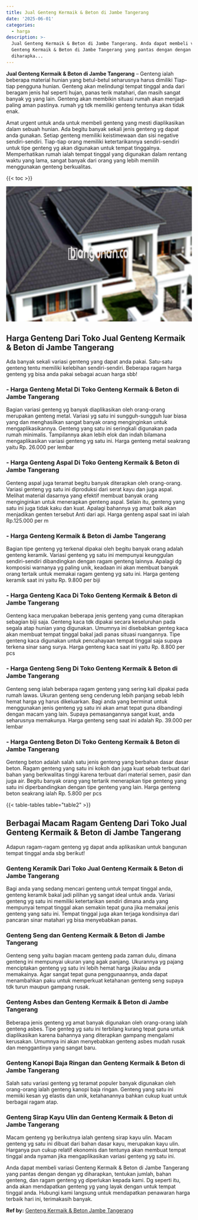 ```yaml
---
title: Jual Genteng Kermaik & Beton di Jambe Tangerang
date: '2025-06-01'
categories:
  - harga
description: >-
  Jual Genteng Kermaik & Beton di Jambe Tangerang. Anda dapat membeli variasi
  Genteng Kermaik & Beton di Jambe Tangerang yang pantas dengan dengan yg
  diharapka...
---
```


**Jual Genteng Kermaik & Beton di Jambe Tangerang** – Genteng ialah beberapa material hunian yang betul-betul seharusnya harus dimiliki Tiap-tiap pengguna hunian. Genteng akan melindungi tempat tinggal anda dari beragam jenis hal seperti hujan, panas terik matahari, dan masih sangat banyak yg yang lain. Genteng akan membikin situasi rumah akan menjadi paling aman pastinya. rumah yg tdk memiliki genteng tentunya akan tidak enak.

Amat urgent untuk anda untuk membeli genteng yang mesti diaplikasikan dalam sebuah hunian. Ada begitu banyak sekali jenis genteng yg dapat anda gunakan. Setiap genteng memiliki keistimewaan dan sisi negative sendiri-sendiri. Tiap-tiap orang memiliki ketertarikannya sendiri-sendiri untuk tipe genteng yg akan digunakan untuk tempat tinggalnya. Memperhatikan rumah ialah tempat tinggal yang digunakan dalam rentang waktu yang lama, sangat banyak dari orang yang lebih memilih menggunakan genteng berkualitas.

{{< toc >}}

![Jual Genteng Kermaik & Beton di Jambe Tangerang](/images/genteng-minimalis-murah20.png)

## Harga Genteng Dari Toko Jual Genteng Kermaik & Beton di Jambe Tangerang

Ada banyak sekali variasi genteng yang dapat anda pakai. Satu-satu genteng tentu memiliki kelebihan sendiri-sendiri. Beberapa ragam harga genteng yg bisa anda pakai sebagai acuan harga sbb!

### \- Harga Genteng Metal Di Toko Genteng Kermaik & Beton di Jambe Tangerang

Bagian variasi genteng yg banyak diaplikasikan oleh orang-orang merupakan genteng metal. Variasi yg satu ini sungguh-sungguh luar biasa yang dan menghasilkan sangat banyak orang menginginkan untuk mengaplikasikannya. Genteng yang satu ini seringkali digunakan pada rumah minimalis. Tampilannya akan lebih elok dan indah bilamana mengaplikasikan variasi genteng yg satu ini. Harga genteng metal seakrang yaitu Rp. 26.000 per lembar

### \- Harga Genteng Aspal Di Toko Genteng Kermaik & Beton di Jambe Tangerang

Genteng aspal juga teramat begitu banyak diterapkan oleh orang-orang. Variasi genteng yg satu ini diproduksi dari serat kayu dan juga aspal. Melihat material dasarnya yang efektif membuat banyak orang menginginkan untuk menerapkan genteng aspal. Selain itu, genteng yang satu ini juga tidak kaku dan kuat. Apalagi bahannya yg amat baik akan menjadikan genten tersebut Anti dari api. Harga genteng aspal saat ini ialah Rp.125.000 per m

### \- Harga Genteng Kermaik & Beton di Jambe Tangerang

Bagian tipe genteng yg terkenal dipakai oleh begitu banyak orang adalah genteng keramik. Variasi genteng yg satu ini mempunyai keunggulan sendiri-sendiri dibandingkan dengan ragam genteng lainnya. Apalagi dg komposisi warnanya yg paling unik, keadaan ini akan membuat banyak orang tertaik untuk memakai ragam genteng yg satu ini. Harga genteng keramik saat ini yaitu Rp. 9.800 per biji

### \- Harga Genteng Kaca Di Toko Genteng Kermaik & Beton di Jambe Tangerang

Genteng kaca merupakan beberapa jenis genteng yang cuma diterapkan sebagian biji saja. Genteng kaca tdk dipakai secara keseluruhan pada segala atap hunian yang digunakan. Umumnya ini disebabkan genteg kaca akan membuat tempat tinggal bakal jadi panas situasi ruangannya. Tipe genteng kaca digunakan untuk pencahayaan tempat tinggal saja supaya terkena sinar sang surya. Harga genteng kaca saat ini yaitu Rp. 8.800 per pcs

### \- Harga Genteng Seng Di Toko Genteng Kermaik & Beton di Jambe Tangerang

Genteng seng ialah beberapa ragam genteng yang sering kali dipakai pada rumah lawas. Ukuran genteng seng cenderung lebih panjang sebab lebih hemat harga yg harus dikeluarkan. Bagi anda yang berminat untuk menggunakan jenis genteng yg satu ini akan amat tepat guna dibandingi dengan macam yang lain. Supaya pemasangannya sangat kuat, anda seharusnya memakunya. Harga genteng seng saat ini adalah Rp. 39.000 per lembar

### \- Harga Genteng Beton Di Toko Genteng Kermaik & Beton di Jambe Tangerang

Genteng beton adalah salah satu jenis genteng yang berbahan dasar dasar beton. Ragam genteng yang satu ini kokoh dan juga kuat sebab terbuat dari bahan yang berkwalitas tinggi karena terbuat dari material semen, pasir dan juga air. Begitu banyak orang yang tertarik menerapkan tipe genteng yang satu ini diperbandingkan dengan tipe genteng yang lain. Harga genteng beton seakrang ialah Rp. 5.800 per pcs

{{< table-tables table="table2" >}}

## Berbagai Macam Ragam Genteng Dari Toko Jual Genteng Kermaik & Beton di Jambe Tangerang

Adapun ragam-ragam genteng yg dapat anda aplikasikan untuk bangunan tempat tinggal anda sbg berikut!

### Genteng Keramik Dari Toko Jual Genteng Kermaik & Beton di Jambe Tangerang

Bagi anda yang sedang mencari genteng untuk tempat tinggal anda, genteng keramik bakal jadi pilihan yg sangat ideal untuk anda. Variasi genteng yg satu ini memiliki ketertarikan sendiri dimana anda yang mempunyai tempat tinggal akan semakin tepat guna jika memakai jenis genteng yang satu ini. Tempat tinggal juga akan terjaga kondisinya dari pancaran sinar matahari yg bisa menyebabkan panas.

### Genteng Seng dan Genteng Kermaik & Beton di Jambe Tangerang

Genteng seng yaitu bagian macam genteng pada zaman dulu, dimana genteng ini mempunyai ukuran yang agak panjang. Ukurannya yg pajang menciptakan genteng yg satu ini lebih hemat harga jikalau anda memakainya. Agar sangat tepat guna penggunaannya, anda dapat menambahkan paku untuk memperkuat ketahanan genteng seng supaya tdk turun maupun gampang rusak.

### Genteng Asbes dan Genteng Kermaik & Beton di Jambe Tangerang

Beberapa jenis genteng yg amat banyak digunakan oleh orang-orang ialah genteng asbes. Tipe genteg yg satu ini terbilang kurang tepat guna untuk diaplikasikan karena bahannya yang diterapkan gampang mengalami kerusakan. Umumnya ini akan menyebabkan genteng asbes mudah rusak dan menggantinya yang sangat baru.

### Genteng Kanopi Baja Ringan dan Genteng Kermaik & Beton di Jambe Tangerang

Salah satu variasi genteng yg teramat populer banyak digunakan oleh orang-orang ialah genteng kanopi baja ringan. Genteng yang satu ini memiiki kesan yg elastis dan unik, ketahanannya bahkan cukup kuat untuk berbagai ragam atap.

### Genteng Sirap Kayu Ulin dan Genteng Kermaik & Beton di Jambe Tangerang

Macam genteng yg berikutnya ialah genteng sirap kayu ulin. Macam genteng yg satu ini dibuat dari bahan dasar kayu, merupakan kayu ulin. Harganya pun cukup relatif ekonomis dan tentunya akan membuat tempat tinggal anda nyaman jika mengaplikasikan variasi genteng yg satu ini.

Anda dapat membeli variasi Genteng Kermaik & Beton di Jambe Tangerang yang pantas dengan dengan yg diharapkan, tentukan jumlah, bahan genteng, dan ragam genteng yg diperlukan kepada kami. Dg seperti itu, anda akan mendapatkan genteng yg yang layak dengan untuk tempat tinggal anda. Hubungi kami langsung untuk mendapatkan penawaran harga terbaik hari ini, terimakasih banyak.

**Ref by:**  [Genteng Kermaik & Beton  Jambe Tangerang](https://id.wikipedia.org/wiki/Genteng)

